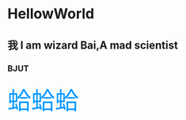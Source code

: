 # HellowWorld
## 我 I am wizard Bai,A mad scientist
### BJUT
<font color=#0099ff size=7 face="黑体"> 蛤蛤蛤</font>
